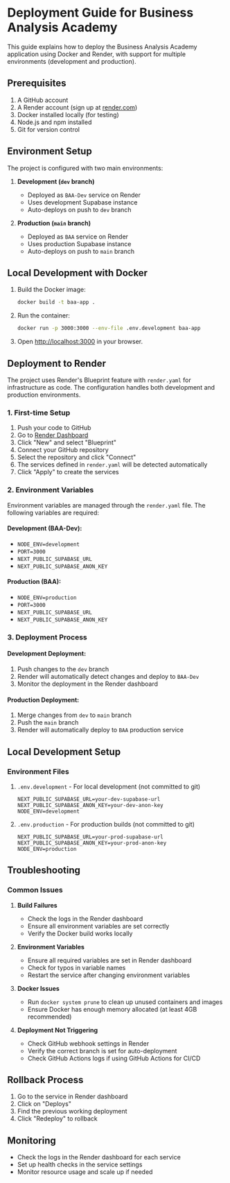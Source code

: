 # Deployment Guide for Business Analysis Academy

This guide explains how to deploy the Business Analysis Academy application using Docker and Render, with support for multiple environments (development and production).

## Prerequisites

1. A GitHub account
2. A Render account (sign up at [render.com](https://render.com/))
3. Docker installed locally (for testing)
4. Node.js and npm installed
5. Git for version control

## Environment Setup

The project is configured with two main environments:

1. **Development (`dev` branch)**
   - Deployed as `BAA-Dev` service on Render
   - Uses development Supabase instance
   - Auto-deploys on push to `dev` branch

2. **Production (`main` branch)**
   - Deployed as `BAA` service on Render
   - Uses production Supabase instance
   - Auto-deploys on push to `main` branch

## Local Development with Docker

1. Build the Docker image:
   ```bash
   docker build -t baa-app .
   ```

2. Run the container:
   ```bash
   docker run -p 3000:3000 --env-file .env.development baa-app
   ```

3. Open [http://localhost:3000](http://localhost:3000) in your browser.

## Deployment to Render

The project uses Render's Blueprint feature with `render.yaml` for infrastructure as code. The configuration handles both development and production environments.

### 1. First-time Setup

1. Push your code to GitHub
2. Go to [Render Dashboard](https://dashboard.render.com/)
3. Click "New" and select "Blueprint"
4. Connect your GitHub repository
5. Select the repository and click "Connect"
6. The services defined in `render.yaml` will be detected automatically
7. Click "Apply" to create the services

### 2. Environment Variables

Environment variables are managed through the `render.yaml` file. The following variables are required:

#### Development (BAA-Dev):
- `NODE_ENV=development`
- `PORT=3000`
- `NEXT_PUBLIC_SUPABASE_URL`
- `NEXT_PUBLIC_SUPABASE_ANON_KEY`

#### Production (BAA):
- `NODE_ENV=production`
- `PORT=3000`
- `NEXT_PUBLIC_SUPABASE_URL`
- `NEXT_PUBLIC_SUPABASE_ANON_KEY`

### 3. Deployment Process

#### Development Deployment:
1. Push changes to the `dev` branch
2. Render will automatically detect changes and deploy to `BAA-Dev`
3. Monitor the deployment in the Render dashboard

#### Production Deployment:
1. Merge changes from `dev` to `main` branch
2. Push the `main` branch
3. Render will automatically deploy to `BAA` production service

## Local Development Setup

### Environment Files

1. `.env.development` - For local development (not committed to git)
   ```
   NEXT_PUBLIC_SUPABASE_URL=your-dev-supabase-url
   NEXT_PUBLIC_SUPABASE_ANON_KEY=your-dev-anon-key
   NODE_ENV=development
   ```

2. `.env.production` - For production builds (not committed to git)
   ```
   NEXT_PUBLIC_SUPABASE_URL=your-prod-supabase-url
   NEXT_PUBLIC_SUPABASE_ANON_KEY=your-prod-anon-key
   NODE_ENV=production
   ```

## Troubleshooting

### Common Issues

1. **Build Failures**
   - Check the logs in the Render dashboard
   - Ensure all environment variables are set correctly
   - Verify the Docker build works locally

2. **Environment Variables**
   - Ensure all required variables are set in Render dashboard
   - Check for typos in variable names
   - Restart the service after changing environment variables

3. **Docker Issues**
   - Run `docker system prune` to clean up unused containers and images
   - Ensure Docker has enough memory allocated (at least 4GB recommended)

4. **Deployment Not Triggering**
   - Check GitHub webhook settings in Render
   - Verify the correct branch is set for auto-deployment
   - Check GitHub Actions logs if using GitHub Actions for CI/CD

## Rollback Process

1. Go to the service in Render dashboard
2. Click on "Deploys"
3. Find the previous working deployment
4. Click "Redeploy" to rollback

## Monitoring

- Check the logs in the Render dashboard for each service
- Set up health checks in the service settings
- Monitor resource usage and scale up if needed
